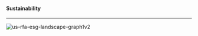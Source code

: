 #### Sustainability

---------------


![us-rfa-esg-landscape-graph1v2](https://www2.deloitte.com/content/dam/Deloitte/us/Images/inline_images/us-rfa-esg-landscape-graph1v2.jpg)
